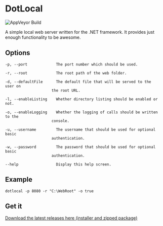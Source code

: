# DotLocal

![AppVeyor Build](https://ci.appveyor.com/api/projects/status/1hpq56xg4xovwu9d)

A simple local web server written for the .NET framework. It provides just enough functionality to be awesome.

## Options

```
-p, --port             The port number which should be used.

-r, --root             The root path of the web folder.

-d, --defaultFile      The default file that will be served to the user on
					 the root URL.

-l, --enableListing    Whether directory listing should be enabled or not.

-o, --enableLogging    Whether the logging of calls should be written to the
					 console.

-u, --username         The username that should be used for optional basic
					 authentication.

-w, --password         The password that should be used for optional basic
					 authentication.

--help                 Display this help screen.
```

## Example

`dotlocal -p 8080 -r "C:\WebRoot" -o true`

## Get it

[Download the latest releases here (installer and zipped package)](https://www.dropbox.com/sh/e2r82yh34240nfp/AAC-Fe9eoet5pD9lfB05Vn3da?dl=0)